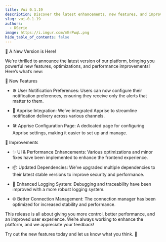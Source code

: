 ```yaml
---
title: Vui 0.1.19
description: Discover the latest enhancements, new features, and improvements in our latest release.
slug: vui-0.1.19
authors:
  - DSerio
image: https://i.imgur.com/mErPwqL.png
hide_table_of_contents: false
---
```


🚀 A New Version is Here!

<!-- truncate -->

We're thrilled to announce the latest version of our platform, bringing you powerful new features, optimizations, and performance improvements! Here’s what’s new:

🚀 New Features

- ⚙️ User Notification Preferences: Users can now configure their notification preferences, ensuring they receive only the alerts that matter to them.

- 🔔 Apprise Integration: We’ve integrated Apprise to streamline notification delivery across various channels.

- 🛠️ Apprise Configuration Page: A dedicated page for configuring Apprise settings, making it easier to set up and manage.

🔧 Improvements

- ✨ UI & Performance Enhancements: Various optimizations and minor fixes have been implemented to enhance the frontend experience.

- 📦 Updated Dependencies: We’ve upgraded multiple dependencies to their latest stable versions to improve security and performance.

- 📜 Enhanced Logging System: Debugging and traceability have been improved with a more robust logging system.

- 🌐 Better Connection Management: The connection manager has been optimized for increased stability and performance.

This release is all about giving you more control, better performance, and an improved user experience. We’re always working to enhance the platform, and we appreciate your feedback!

Try out the new features today and let us know what you think. 🚀
